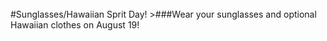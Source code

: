 <br/>
#Sunglasses/Hawaiian Sprit Day!
>###Wear your sunglasses and optional Hawaiian clothes on August 19!

